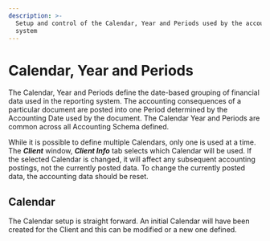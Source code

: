 ```yaml
---
description: >-
  Setup and control of the Calendar, Year and Periods used by the accounting
  system
---
```


# Calendar, Year and Periods

The Calendar, Year and Periods define the date-based grouping of financial data used in the reporting system. The accounting consequences of a particular document are posted into one Period determined by the Accounting Date used by the document. The Calendar Year and Periods are common across all Accounting Schema defined.

While it is possible to define multiple Calendars, only one is used at a time. The _**Client**_ window, _**Client Info**_ tab selects which Calendar will be used. If the selected Calendar is changed, it will affect any subsequent accounting postings, not the currently posted data. To change the currently posted data, the accounting data should be reset.

## Calendar

The Calendar setup is straight forward. An initial Calendar will have been created for the Client and this can be modified or a new one defined.

